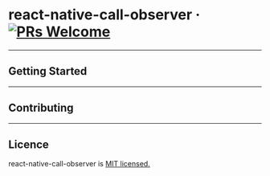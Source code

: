 # react-native-call-observer &middot; [![PRs Welcome](https://img.shields.io/badge/PRs-welcome-brightgreen.svg)](README.md#Contributing)

---
## Getting Started

---
## Contributing

---
## Licence
react-native-call-observer is [MIT licensed.](https://github.com/liamse/react-native-call-observer/blob/master/LICENSE)
